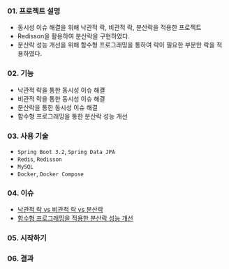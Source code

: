 ### 01. 프로젝트 설명
- 동시성 이슈 해결을 위해  낙관적 락, 비관적 락, 분산락을 적용한 프로젝트
- Redisson을 활용하여 분산락을 구현하였다.
- 분산락 성능 개선을 위해 함수형 프로그래밍을 통하여 락이 필요한 부분만 락을 적용하였다.

### 02. 기능
- 낙관적 락을 통한 동시성 이슈 해결
- 비관적 락을 통한 동시성 이슈 해결
- 분산락을 통한 동시성 이슈 해결
- 함수형 프로그래밍을 통한 분산락 성능 개선

### 03. 사용 기술
- `Spring Boot 3.2`, `Spring Data JPA`
- `Redis`, `Redisson`
- `MySQL`
- `Docker`, `Docker Compose`

### 04. 이슈
- [낙관적 락 vs 비관적 락 vs 분산락](https://lsh2613.tistory.com/270)
- [함수형 프로그래밍을 적용한 분산락 성능 개선](https://lsh2613.tistory.com/271)

### 05. 시작하기


### 06. 결과

